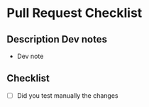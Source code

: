 # Pull Request Checklist

## Description Dev notes

- Dev note

## Checklist

- [ ] Did you test manually the changes
